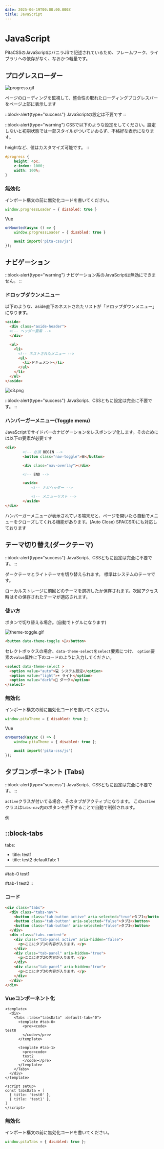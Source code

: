 ```yaml
---
date: 2025-06-19T00:00:00.000Z
title: JavaScript
---
```


# JavaScript

PitaCSSのJavaScriptはバニラJSで記述されているため、フレームワーク、ライブラリへの依存がなく、なおかつ軽量です。

## プログレスローダー

![progress.gif](/progress.gif)

ページのローディングを監視して、整合性の取れたローディングプログレスバーをページ上部に表示します

::block-alert{type="success"}
JavaScriptの設定は不要です
::

::block-alert{type="warning"}
CSSで以下のような設定をしてください。設定しないと初期状態では一部スタイルがついていおらず、不格好な表示になります。

heightなど、値はカスタマイズ可能です。
::

```css
#progress {
    height: 4px;
    z-index: 1000;
    width: 100%;
}
```

### 無効化

インポート構文の前に無効化コードを書いてください。

```js
window.progressLoader = { disabled: true }
```

Vue

```js
onMounted(async () => {
    window.progressLoader = { disabled: true }

    await import('pita-css/js')
});
```

## ナビゲーション

::block-alert{type="warning"}
ナビゲーション系のJavaScriptは無効にできません。
::

### ドロップダウンメニュー

以下のような、aside直下のネストされたリストが「ドロップダウンメニュー」になります。

```html
<aside>
  <div class="aside-header">
  <!-- ヘッダー要素 -->
  </div>

  <ul>
    <li>
      <!-- ネストされたメニュー -->
      <ul>
        <li>ドキュメント</li>
      </ul>
    </li>
  </ul>
</aside>
```

![s3.png](/dropdown.gif)

::block-alert{type="success"}
JavaScript、CSSともに設定は完全に不要です。
::

### ハンバーガーメニュー(Toggle menu)

JavaScriptでサイドバーのナビゲーションをレスポンシブ化します。そのためには以下の要素が必要です

```html
<div>
        <!-- 必須 BEGIN -->
        <button class="nav-toggle">☰</button>

        <div class="nav-overlay"></div>

        <!-- END -->

        <aside>
            <!-- ナビヘッダー -->

            <!-- メニューリスト -->
        </aside>
</div>
```

ハンバーガーメニューが表示されている端末だと、ページを開いたら自動でメニューをクローズしてくれる機能があります。(Auto Close) SPA(CSR)にも対応しております

## テーマ切り替え(ダークテーマ)

::block-alert{type="success"}
JavaScript、CSSともに設定は完全に不要です。
::

ダークテーマとライトテーマを切り替えられます。
標準はシステムのテーマです。

ローカルストレージに前回どのテーマを選択したか保存されます。次回アクセス時はその保存されたテーマが適応されます。

### 使い方

ボタンで切り替える場合。(自動でトグルになります)

![theme-toggle.gif](/theme-toggle.gif)

```html
<button data-theme-toggle >🔄</button>
```

セレクトボックスの場合、`data-theme-select`を`select`要素につけ、
`option`要素の`value`属性に下のコードのように入力してください。

```html
<select data-theme-select >
  <option value="auto">💻 システム設定</option>
  <option value="light">☀️ ライト</option>
  <option value="dark">🌙 ダーク</option>
</select>
```

### 無効化

インポート構文の前に無効化コードを書いてください。

```js
window.pitaTheme = { disabled: true };
```

Vue

```js
onMounted(async () => {
    window.pitaTheme = { disabled: true };

    await import('pita-css/js')
});
```

## タブコンポーネント (Tabs)

::block-alert{type="success"}
JavaScript、CSSともに設定は完全に不要です。
::

`active`クラスが付いてる場合、そのタブがアクティブになります。
この`active`クラスは`tabs-nav`内のボタンを押下することで自動で制御されます。

例

::block-tabs
---
tabs:
  - title: test1
  - title: test2
defaultTab: 1
---
#tab-0
test1

#tab-1
test2
::

### コード

```html
<div class="tabs">
  <div class="tabs-nav">
    <button class="tab-button active" aria-selected="true">タブ1</button>
    <button class="tab-button" aria-selected="false">タブ2</button>
    <button class="tab-button" aria-selected="false">タブ3</button>
  </div>
  <div class="tabs-content">
    <div class="tab-panel active" aria-hidden="false">
      <p>ここにタブ1の内容が入ります。</p>
    </div>
    <div class="tab-panel" aria-hidden="true">
      <p>ここにタブ2の内容が入ります。</p>
    </div>
    <div class="tab-panel" aria-hidden="true">
      <p>ここにタブ3の内容が入ります。</p>
    </div>
  </div>
</div>
```

### Vueコンポーネント化

```vue
<template>
  <div>
    <Tabs :tabs="tabsData" :default-tab="0">
      <template #tab-0>
        <pre><code>
test0
        </code></pre>
      </template>
  
      <template #tab-1>
        <pre><code>
        test2
        </code></pre>
      </template>
    </Tabs>
  </div>
</template>

<script setup>
const tabsData = [
  { title: 'test0' },
  { title: 'test1' },
]
</script>
```

### 無効化

インポート構文の前に無効化コードを書いてください。

```js
window.pitaTabs = { disabled: true };
```
